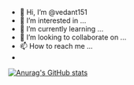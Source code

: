 - 👋 Hi, I’m @vedant151
- 👀 I’m interested in ...
- 🌱 I’m currently learning ...
- 💞️ I’m looking to collaborate on ...
- 📫 How to reach me ...
- 
[![Anurag's GitHub stats](https://github-readme-stats.vercel.app/api?username=vedant)](https://github.com/anuraghazra/github-readme-stats)

